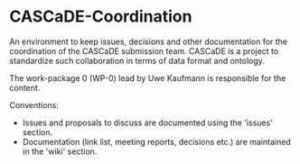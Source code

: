 # CASCaDE-Coordination
An environment to keep issues, decisions and other documentation for the coordination of the CASCaDE submission team.
CASCaDE is a project to standardize such collaboration in terms of data format and ontology.

The work-package 0 (WP-0) lead by Uwe Kaufmann is responsible for the content.

Conventions:
- Issues and proposals to discuss are documented using the 'issues' section.
- Documentation (link list, meeting reports, decisions etc.) are maintained in the 'wiki' section.
